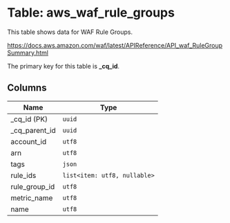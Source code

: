 # Table: aws_waf_rule_groups

This table shows data for WAF Rule Groups.

https://docs.aws.amazon.com/waf/latest/APIReference/API_waf_RuleGroupSummary.html

The primary key for this table is **_cq_id**.

## Columns

| Name          | Type          |
| ------------- | ------------- |
|_cq_id (PK)|`uuid`|
|_cq_parent_id|`uuid`|
|account_id|`utf8`|
|arn|`utf8`|
|tags|`json`|
|rule_ids|`list<item: utf8, nullable>`|
|rule_group_id|`utf8`|
|metric_name|`utf8`|
|name|`utf8`|
